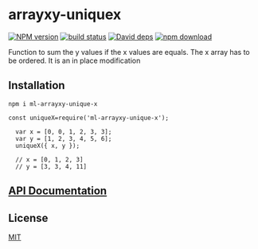 # arrayxy-uniquex

[![NPM version][npm-image]][npm-url]
[![build status][travis-image]][travis-url]
[![David deps][david-image]][david-url]
[![npm download][download-image]][download-url]

Function to sum the y values if the x values are equals. The x array has to be ordered.
It is an in place modification

## Installation

`npm i ml-arrayxy-unique-x`

```
const uniqueX=require('ml-arrayxy-unique-x');

  var x = [0, 0, 1, 2, 3, 3];
  var y = [1, 2, 3, 4, 5, 6];
  uniqueX({ x, y });

  // x = [0, 1, 2, 3]
  // y = [3, 3, 4, 11]
```

## [API Documentation](https://mljs.github.io/arrayxy-uniquex/)

## License

[MIT](./LICENSE)

[npm-image]: https://img.shields.io/npm/v/ml-arrayxy-uniquex.svg?style=flat-square
[npm-url]: https://npmjs.org/package/ml-arrayxy-uniquex
[travis-image]: https://img.shields.io/travis/mljs/arrayxy-uniquex/master.svg?style=flat-square
[travis-url]: https://travis-ci.org/mljs/arrayxy-uniquex
[david-image]: https://img.shields.io/david/mljs/arrayxy-uniquex.svg?style=flat-square
[david-url]: https://david-dm.org/mljs/arrayxy-uniquex
[download-image]: https://img.shields.io/npm/dm/ml-arrayxy-uniquex.svg?style=flat-square
[download-url]: https://npmjs.org/package/ml-arrayxy-uniquex
